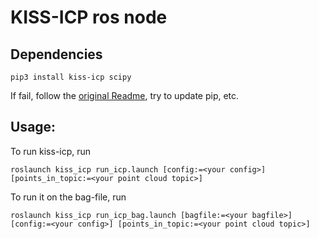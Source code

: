 # KISS-ICP ros node

## Dependencies
```
pip3 install kiss-icp scipy
```
If fail, follow the [original Readme](https://github.com/PRBonn/kiss-icp), try to update pip, etc.<br/>

## Usage:
To run kiss-icp, run
```
roslaunch kiss_icp run_icp.launch [config:=<your config>] [points_in_topic:=<your point cloud topic>]
```
To run it on the bag-file, run
```
roslaunch kiss_icp run_icp_bag.launch [bagfile:=<your bagfile>] [config:=<your config>] [points_in_topic:=<your point cloud topic>]
```
